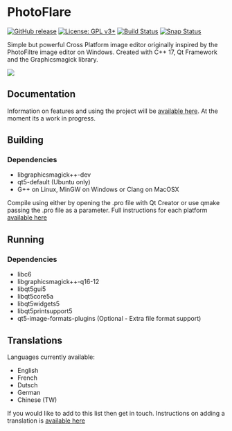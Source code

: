 # PhotoFlare

[![GitHub release](https://img.shields.io/badge/Release-1.5.6-green.svg)](https://github.com/PhotoFlare/photoflare/releases)
[![License: GPL v3+](https://img.shields.io/badge/License-GPL-yellowgreen.svg)](https://www.gnu.org/licenses/gpl-3.0)
[![Build Status](https://travis-ci.org/PhotoFlare/photoflare.svg?branch=master)](https://travis-ci.org/PhotoFlare/photoflare)
[![Snap Status](https://build.snapcraft.io/badge/PhotoFlare/photoflare.svg)](https://build.snapcraft.io/user/PhotoFlare/photoflare)

Simple but powerful Cross Platform image editor originally inspired by the PhotoFiltre image editor on Windows. Created with C++ 17, Qt Framework and the Graphicsmagick library.

<img src="http://photoflare.io/wp-content/uploads/2018/03/CrossPlatform2.png">

## Documentation
Information on features and using the project will be <a href="http://photoflare.io/documentation/">available here</a>. At the moment its a work in progress.

## Building

### Dependencies
- libgraphicsmagick++-dev
- qt5-default (Ubuntu only)
- G++ on Linux, MinGW on Windows or Clang on MacOSX

Compile using either by opening the .pro file with Qt Creator or use qmake passing the .pro file as a parameter. Full instructions for each platform <a href="http://photoflare.io/contributing/building-the-source/">available here</a>

## Running

### Dependencies
- libc6
- libgraphicsmagick++-q16-12
- libqt5gui5
- libqt5core5a
- libqt5widgets5
- libqt5printsupport5
- qt5-image-formats-plugins (Optional - Extra file format support)

## Translations
Languages currently available:

- English
- French
- Dutsch
- German
- Chinese (TW)

If you would like to add to this list then get in touch. Instructions on adding a translation is <a href="http://photoflare.io/contributing/translations/">available here</a>
